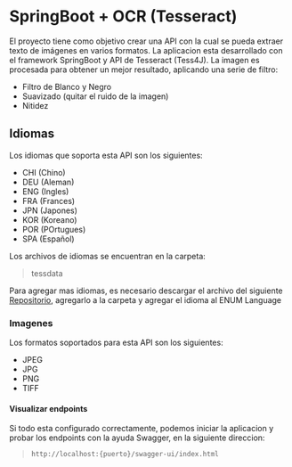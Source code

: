 # SpringBoot + OCR (Tesseract)
El proyecto tiene como objetivo crear una API con la cual se pueda extraer texto de imágenes en varios formatos. La aplicacion esta desarrollado con el framework SpringBoot y API de Tesseract (Tess4J).
La imagen es procesada para obtener un mejor resultado, aplicando una serie de filtro:
- Filtro de Blanco y Negro
- Suavizado (quitar el ruido de la imagen)
- Nitidez

## Idiomas
Los idiomas que soporta esta API son los siguientes:
- CHI (Chino)
- DEU (Aleman)
- ENG (Ingles)
- FRA (Frances)
- JPN (Japones)
- KOR (Koreano)
- POR (POrtugues)
- SPA (Español)

Los archivos de idiomas se encuentran en la carpeta:
> tessdata

Para agregar mas idiomas, es necesario descargar el archivo del siguiente [Repositorio](https://github.com/tesseract-ocr/tessdata), agregarlo a la carpeta y agregar el idioma al ENUM Language
### Imagenes
Los formatos soportados para esta API son los siguientes:
- JPEG
- JPG
- PNG
- TIFF

#### Visualizar endpoints
Si todo esta configurado correctamente, podemos iniciar la aplicacion y probar los endpoints con la ayuda Swagger, en la siguiente direccion:
> `http://localhost:{puerto}/swagger-ui/index.html`
